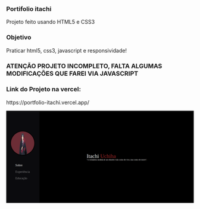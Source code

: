 ### Portifolio itachi

<p>Projeto feito usando HTML5 e CSS3</p>

### Objetivo

<p>Praticar html5, css3, javascript e responsividade!</p>

### ATENÇÃO PROJETO INCOMPLETO, FALTA ALGUMAS MODIFICAÇÕES QUE FAREI VIA JAVASCRIPT

### Link do Projeto na vercel:

<p>https://portfolio-itachi.vercel.app/</p>

![alt text][def]

[def]: /img/itachi.png
